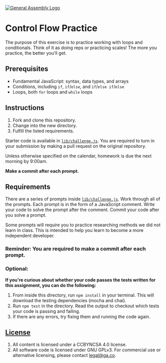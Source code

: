 [![General Assembly Logo](https://camo.githubusercontent.com/1a91b05b8f4d44b5bbfb83abac2b0996d8e26c92/687474703a2f2f692e696d6775722e636f6d2f6b6538555354712e706e67)](https://generalassemb.ly/education/web-development-immersive)

# Control Flow Practice

The purpose of this exercise is to practice working with loops and conditionals.
Think of it as doing reps or practicing scales! The more you practice, the
better you'll get.

## Prerequisites

- Fundamental JavaScript: syntax, data types, and arrays
- Conditions, including `if`, `if`/`else`, and `if`/`else if`/`else`
- Loops, both `for` loops and `while` loops

## Instructions

1.  Fork and clone this repository.
1.  Change into the new directory.
1.  Fulfill the listed requirements.

Starter code is available in [`lib/challenge.js`](lib/challenge.js). You are
required to turn in your submission by making a pull request on the original
repository.

Unless otherwise specified on the calendar, homework is due the next morning by
9:00am.

**Make a commit after each prompt.**

## Requirements

There are a series of prompts inside [`lib/challenge.js`](lib/challenge.js).
Work through all of the prompts. Each prompt is in the form of a JavaScript
comment. Write your code to solve the prompt after the comment. Commit your code
after you solve a prompt.

Some prompts will require you to practice researching methods we did not learn
in class. This is intended to help you learn to become a more independent developer.

### Reminder: You are required to make a commit after each prompt.

### Optional:

**If you're curious about whether your code passes the tests written for this assignment, you can do the following:**

1. From inside this directory, run `npm install` in your terminal. This will download the testing dependencies (mocha and chai).
1. Run `npm test` in the directory. Read the output to checkout which tests your code is passing and failing.
1. If there are any errors, try fixing them and running the code again.

## [License](LICENSE)

1.  All content is licensed under a CC­BY­NC­SA 4.0 license.
1.  All software code is licensed under GNU GPLv3. For commercial use or
    alternative licensing, please contact legal@ga.co.
